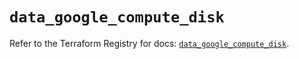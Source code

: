 # `data_google_compute_disk`

Refer to the Terraform Registry for docs: [`data_google_compute_disk`](https://registry.terraform.io/providers/hashicorp/google/6.16.0/docs/data-sources/compute_disk).
